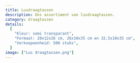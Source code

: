 ```yaml
---
title: Lusdraagtassen
description: Ons assortiment van lusdraagtassen.
category: draagtassen
details:
  [
    "Kleur: semi transparant",
    "Formaat: 20x12x26 cm, 26x10x35 cm en 32,5x10x35 cm",
    "Verkoopeenheid: 500 stuks",
  ]
image: ["Lus draagtassen.png"]
---
```

